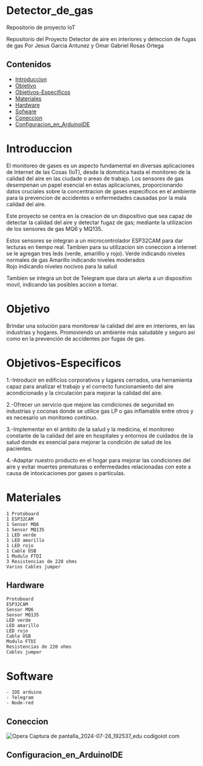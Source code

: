 # Detector_de_gas
Repositorio de proyecto IoT

Repositorio del Proyecto Detector de aire en interiores y deteccion de fugas de gas 
Por Jesus Garcia Antunez y Omar Gabriel Rosas Ortega

## Contenidos
* [Introduccion](#Introduccion)
* [Objetivo](#Objetivo)
* [Objetivos-Especificos](#Objetivos-Especificos)
* [Materiales](#Materiales)
* [Hardware](#Hardware)
* [Sofware](#Software)
* [Coneccion](#Coneccion)
* [Configuracion_en_ArduinoIDE](#Configuracion_en_ArduinoIDE)

<a id="Introduccion"></a>
# Introduccion 

El monitoreo de gases es un aspecto fundamental en diversas aplicaciones de Internet de las Cosas (IoT), desde la domotica hasta el monitoreo de la calidad del aire en las ciudade o areas de trabajo. 
Los sensores de gas desempenan un papel esencial en estas aplicaciones, proporcionando datos cruciales sobre la concentracion de gases especificos en el ambiente para la prevencion de accidentes o enfermedades causadas por la mala calidad del aire.
 
 Este proyecto se centra en la creacion de un dispositivo que sea capaz de detectar la calidad del aire y detectar fugaz de gas; mediante la utilizacion de los sensores de gas MQ6 y MQ135.

 Estos sensores se integran a un microcontrolador ESP32CAM para dar lecturas en tiempo real.
 Tambien para su utilizacion sin coneccion a internet se le agregan tres leds (verde, amarilllo y rojo).
 Verde indicando niveles normales de gas 
 Amarillo indicando niveles moderados   
 Rojo indicando niveles nocivos para la salud 

 Tambien se integra un bot de Telegram que dara un alerta a un dispositivo movil, indicando las posibles accion a tomar.




<a id="Objetivo"></a>
# Objetivo 

Brindar una solución para monitorear la calidad del aire en interiores, en las industrias y hogares. Promoviendo un ambiente más saludable y seguro asi como en la prevención de accidentes por fugas de gas. 

<a id="Objetivos-Especificos"></a>
# Objetivos-Especificos

1.-Introducir en edificios corporativos y lugares cerrados, una herramienta capaz  para analizar  el trabajo y el correcto funcionamiento del aire acondicionado y la circulación para mejorar la  calidad del aire.

2.-Ofrecer un servicio que mejore las condiciones de   seguridad  en  industrias y coconas   donde se utilice gas LP o gas inflamable entre otros  y es necesario un monitoreo continuo.

3.-Implementar en el ámbito de la salud  y la medicina, el monitoreo constante de la calidad del aire en hospitales y entornos de cuidados de la salud donde es esencial para mejorar la condición de  salud de los pacientes.

4.-Adaptar  nuestro producto en el hogar  para mejorar las condiciones del aire y evitar muertes prematuras o enfermedades relacionadas con este a causa de intoxicaciones por gases o partículas.


<a id="Materiales"></a>
# Materiales 

    1 Protoboard
    1 ESP32CAM
    1 Sensor MQ6
    1 Sensor MQ135 
    1 LED verde
    1 LED amarillo 
    1 LED rojo 
    1 Cable USB
    1 Modulo FTDI
    3 Resistencias de 220 ohms
    Varios Cables jumper 

<a id="Hardware"></a>
## Hardware 

    Protoboard
    ESP32CAM
    Sensor MQ6
    Sensor MQ135 
    LED verde
    LED amarillo 
    LED rojo 
    Cable USB
    Modulo FTDI
    Resistencias de 220 ohms
    Cables jumper 

<a id="Software"></a>
# Software <a id="Software"></a>

    - IDE arduino 
    - Telegram 
    - Node-red 

<a id="Coneccion"></a>
## Coneccion
![Opera Captura de pantalla_2024-07-28_192537_edu codigoiot com](https://github.com/user-attachments/assets/03087381-c1b1-4bec-9a60-1fce1c39b509)

<a id="Configuracion_en_ArduinoIDE"></a>
## Configuracion_en_ArduinoIDE 

 
